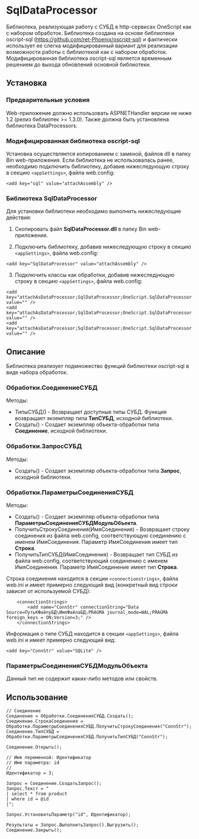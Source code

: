 ﻿# SqlDataProcessor

Библиотека, реализующая работу с СУБД в http-сервисах OneScript как с набором обработок.
Библиотека создана на основе библиотеки oscript-sql (https://github.com/ret-Phoenix/oscript-sql) и фактически использует ее слегка модифицированный вариант для реализации возможности работы с библиотекой как с набором обработок.
Модифицированная библиотека oscript-sql является временным решением до выхода обновлений основной библиотеки.

## Установка

### Предварительные условия

Web-приложение должно использовать ASPNETHandler версии не ниже 1.2 (релиз библиотек >= 1.3.0). Также должна быть установлена библиотека DataProcessors.

### Модифицированная библиотека oscript-sql

Установка осуществляется копированием с заменой, файлов dll в папку Bin web-приложения.
Если библиотека не использовалась ранее, необходимо подключить библиотеку, добавив нижеследующую строку в секцию ```<appSettings>```, файла web.config:

```bsl
<add key="sql" value="attachAssembly" />
```

### Библиотека SqlDataProcessor

Для установки библиотеки необходимо выполнить нижеследующие действия:

1. Скопировать файл __SqlDataProcessor.dll__ в папку Bin web-приложения.

2. Подключить библиотеку, добавив нижеследующую строку в секцию ```<appSettings>```, файла web.config:

```bsl
<add key="SqlDataProcessor" value="attachAssembly" />
```

3. Подключить классы как обработки,  добавив нижеследующую строку в секцию ```<appSettings>```, файла web.config:

 ```bsl
<add key="attachAsDataProcessor;SqlDataProcessor;OneScript.SqlDataProcessor.DBConnector" value="" />
<add key="attachAsDataProcessor;SqlDataProcessor;OneScript.SqlDataProcessor.DBQuery" value="" />
<add key="attachAsDataProcessor;SqlDataProcessor;OneScript.SqlDataProcessor.DBConnectionProperties" value="" />
 ```

## Описание

Библиотека реализует подмножество функций библиотеки oscript-sql в виде набора обработок. 

### Обработки.СоединениеСУБД

Методы:

- ТипыСУБД() - Возвращает доступные типы СУБД. Функция возвращает экземпляр типа __ТипСУБД__, исходной библиотеки.
- Создать() - Создает экземпляр объекта-обработки типа __Соединение__, исходной библиотеки.

### Обработки.ЗапросСУБД

Методы:

- Создать() - Создает экземпляр объекта-обработки типа __Запрос__, исходной библиотеки.

### Обработки.ПараметрыСоединенияСУБД

Методы:

- Создать() - Создает экземпляр объекта-обработки типа __ПараметрыСоединенияСУБДМодульОбъекта__. 
- ПолучитьСтрокуСоединения(ИмяСоединения) - Возвращает строку соединения из файла web.config, соответствующую соединению с именем ИмяСоединения. Параметр ИмяСоединения имеет тип __Строка__.
- ПолучитьТипСУБД(ИмяСоединения) - Возвращает тип СУБД из файла web.config, соответствующий соединению с именем ИмяСоединения. Параметр ИмяСоединение имеет тип __Строка__.

Строка соединения находится в секции ```<connectionstrings>```, файла web.ini и имеет примерно следующий вид (конкретный вид строки зависит от используемой СУБД):

```bsl
    <connectionStrings>
        <add name="ConnStr" connectionString="Data Source=ПутьКФайлуБД\ИмяФайлаБД;PRAGMA journal_mode=WAL;PRAGMA foreign_keys = ON;Version=3;" />
    </connectionStrings>

```

Информация о типе СУБД находится в секции ```<appSettings>```, файла web.ini и имеет примерно следующий вид:

```bsl
<add key="ConnStr" value="SQLite" />
```

### ПараметрыСоединенияСУБДМодульОбъекта

Данный тип не содержит каких-либо методов или свойств.

## Использование

```bsl
// Соединение
Соединение = Обработки.СоединениеСУБД.Создать();
Соединение.СтрокаСоединения = Обработки.ПараметрыСоединенияСУБД.ПолучитьСтрокуСоединения("ConnStr");
Соединение.ТипСУБД = Обработки.ПараметрыСоединенияСУБД.ПолучитьТипСУБД("ConnStr");

Соединение.Открыть();

// Имя переменной: Идентификатор
// Имя параметра: id
// 
Идентификатор = 3;

Запрос = Соединение.СоздатьЗапрос();
Запрос.Текст = "
| select * from product
| where id = @id
|";

Запрос.УстановитьПараметр("id", Идентификатор);

Результаты = Запрос.ВыполнитьЗапрос().Выгрузить();
Соединение.Закрыть();
```

